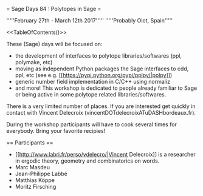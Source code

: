= Sage Days 84 : Polytopes in Sage =

'''''February 27th - March 12th 2017'''''
'''''Probably Olot, Spain'''''

<<TableOfContents()>>

These (Sage) days will be focused on:
 * the development of interfaces to polytope libraries/softwares (ppl, polymake, etc)
 * moving as independent Python packages the Sage interfaces to cdd, ppl, etc (see e.g. [[https://pypi.python.org/pypi/pplpy/|pplpy]])
 * generic number field implementation in C/C++ using normaliz
 * and more!
This workshop is dedicated to people already familiar to Sage or being active in some polytope related libraries/softwares.

There is a very limited number of places. If you are interested get quickly in contact with Vincent Delecroix (vincentDOTdelecroixATuDASHbordeaux.fr).

During the workshop participants will have to cook several times for everybody. Bring your favorite recipies!

== Participants ==

 * [[http://www.labri.fr/perso/vdelecro/|Vincent Delecroix]] is a researcher in ergodic theory, geometry and combinatorics on words.
 * Marc Masdeu
 * Jean-Philippe Labbé
 * Matthias Köppe
 * Moritz Firsching
